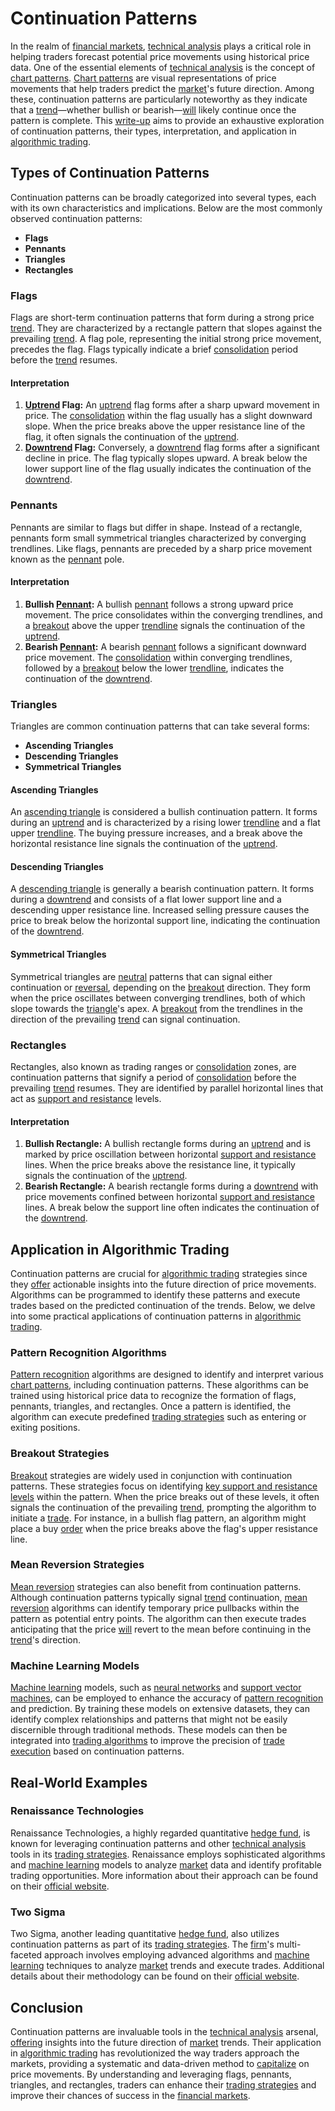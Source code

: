 # Continuation Patterns

In the realm of [financial markets](../f/financial_market.md), [technical analysis](../t/technical_analysis.md) plays a critical role in helping traders forecast potential price movements using historical price data. One of the essential elements of [technical analysis](../t/technical_analysis.md) is the concept of [chart patterns](../c/chart_patterns.md). [Chart patterns](../c/chart_patterns.md) are visual representations of price movements that help traders predict the [market](../m/market.md)'s future direction. Among these, continuation patterns are particularly noteworthy as they indicate that a [trend](../t/trend.md)—whether bullish or bearish—[will](../w/will.md) likely continue once the pattern is complete. This [write-up](../w/write-up.md) aims to provide an exhaustive exploration of continuation patterns, their types, interpretation, and application in [algorithmic trading](../a/algorithmic_trading.md).

## Types of Continuation Patterns

Continuation patterns can be broadly categorized into several types, each with its own characteristics and implications. Below are the most commonly observed continuation patterns:

- **Flags**
- **Pennants**
- **Triangles**
- **Rectangles**

### Flags

Flags are short-term continuation patterns that form during a strong price [trend](../t/trend.md). They are characterized by a rectangle pattern that slopes against the prevailing [trend](../t/trend.md). A flag pole, representing the initial strong price movement, precedes the flag. Flags typically indicate a brief [consolidation](../c/consolidation.md) period before the [trend](../t/trend.md) resumes.

#### Interpretation
1. **[Uptrend](../u/uptrend.md) Flag:** An [uptrend](../u/uptrend.md) flag forms after a sharp upward movement in price. The [consolidation](../c/consolidation.md) within the flag usually has a slight downward slope. When the price breaks above the upper resistance line of the flag, it often signals the continuation of the [uptrend](../u/uptrend.md).
2. **[Downtrend](../d/downtrend.md) Flag:** Conversely, a [downtrend](../d/downtrend.md) flag forms after a significant decline in price. The flag typically slopes upward. A break below the lower support line of the flag usually indicates the continuation of the [downtrend](../d/downtrend.md).

### Pennants

Pennants are similar to flags but differ in shape. Instead of a rectangle, pennants form small symmetrical triangles characterized by converging trendlines. Like flags, pennants are preceded by a sharp price movement known as the [pennant](../p/pennant.md) pole.

#### Interpretation
1. **Bullish [Pennant](../p/pennant.md):** A bullish [pennant](../p/pennant.md) follows a strong upward price movement. The price consolidates within the converging trendlines, and a [breakout](../b/breakout.md) above the upper [trendline](../t/trendline.md) signals the continuation of the [uptrend](../u/uptrend.md).
2. **Bearish [Pennant](../p/pennant.md):** A bearish [pennant](../p/pennant.md) follows a significant downward price movement. The [consolidation](../c/consolidation.md) within converging trendlines, followed by a [breakout](../b/breakout.md) below the lower [trendline](../t/trendline.md), indicates the continuation of the [downtrend](../d/downtrend.md).

### Triangles

Triangles are common continuation patterns that can take several forms:
  
- **Ascending Triangles**
- **Descending Triangles**
- **Symmetrical Triangles**

#### Ascending Triangles
An [ascending triangle](../a/ascending_triangle.md) is considered a bullish continuation pattern. It forms during an [uptrend](../u/uptrend.md) and is characterized by a rising lower [trendline](../t/trendline.md) and a flat upper [trendline](../t/trendline.md). The buying pressure increases, and a break above the horizontal resistance line signals the continuation of the [uptrend](../u/uptrend.md).

#### Descending Triangles
A [descending triangle](../d/descending_triangle.md) is generally a bearish continuation pattern. It forms during a [downtrend](../d/downtrend.md) and consists of a flat lower support line and a descending upper resistance line. Increased selling pressure causes the price to break below the horizontal support line, indicating the continuation of the [downtrend](../d/downtrend.md).

#### Symmetrical Triangles
Symmetrical triangles are [neutral](../n/neutral.md) patterns that can signal either continuation or [reversal](../r/reversal.md), depending on the [breakout](../b/breakout.md) direction. They form when the price oscillates between converging trendlines, both of which slope towards the [triangle](../t/triangle.md)'s apex. A [breakout](../b/breakout.md) from the trendlines in the direction of the prevailing [trend](../t/trend.md) can signal continuation.

### Rectangles

Rectangles, also known as trading ranges or [consolidation](../c/consolidation.md) zones, are continuation patterns that signify a period of [consolidation](../c/consolidation.md) before the prevailing [trend](../t/trend.md) resumes. They are identified by parallel horizontal lines that act as [support and resistance](../s/support_and_resistance.md) levels.

#### Interpretation
1. **Bullish Rectangle:** A bullish rectangle forms during an [uptrend](../u/uptrend.md) and is marked by price oscillation between horizontal [support and resistance](../s/support_and_resistance.md) lines. When the price breaks above the resistance line, it typically signals the continuation of the [uptrend](../u/uptrend.md).
2. **Bearish Rectangle:** A bearish rectangle forms during a [downtrend](../d/downtrend.md) with price movements confined between horizontal [support and resistance](../s/support_and_resistance.md) lines. A break below the support line often indicates the continuation of the [downtrend](../d/downtrend.md).

## Application in Algorithmic Trading

Continuation patterns are crucial for [algorithmic trading](../a/algorithmic_trading.md) strategies since they [offer](../o/offer.md) actionable insights into the future direction of price movements. Algorithms can be programmed to identify these patterns and execute trades based on the predicted continuation of the trends. Below, we delve into some practical applications of continuation patterns in [algorithmic trading](../a/algorithmic_trading.md).

### Pattern Recognition Algorithms

[Pattern recognition](../p/pattern_recognition.md) algorithms are designed to identify and interpret various [chart patterns](../c/chart_patterns.md), including continuation patterns. These algorithms can be trained using historical price data to recognize the formation of flags, pennants, triangles, and rectangles. Once a pattern is identified, the algorithm can execute predefined [trading strategies](../t/trading_strategies.md) such as entering or exiting positions.

### Breakout Strategies

[Breakout](../b/breakout.md) strategies are widely used in conjunction with continuation patterns. These strategies focus on identifying [key support and resistance levels](../k/key_support_and_resistance_levels.md) within the pattern. When the price breaks out of these levels, it often signals the continuation of the prevailing [trend](../t/trend.md), prompting the algorithm to initiate a [trade](../t/trade.md). For instance, in a bullish flag pattern, an algorithm might place a buy [order](../o/order.md) when the price breaks above the flag's upper resistance line.

### Mean Reversion Strategies

[Mean reversion](../m/mean_reversion.md) strategies can also benefit from continuation patterns. Although continuation patterns typically signal [trend](../t/trend.md) continuation, [mean reversion](../m/mean_reversion.md) algorithms can identify temporary price pullbacks within the pattern as potential entry points. The algorithm can then execute trades anticipating that the price [will](../w/will.md) revert to the mean before continuing in the [trend](../t/trend.md)'s direction.

### Machine Learning Models

[Machine learning](../m/machine_learning.md) models, such as [neural networks](../n/neural_networks_in_trading.md) and [support vector machines](../s/support_vector_machines_in_trading.md), can be employed to enhance the accuracy of [pattern recognition](../p/pattern_recognition.md) and prediction. By training these models on extensive datasets, they can identify complex relationships and patterns that might not be easily discernible through traditional methods. These models can then be integrated into [trading algorithms](../t/trading_algorithms.md) to improve the precision of [trade](../t/trade.md) [execution](../e/execution.md) based on continuation patterns.

## Real-World Examples

### Renaissance Technologies

Renaissance Technologies, a highly regarded quantitative [hedge fund](../h/hedge_fund.md), is known for leveraging continuation patterns and other [technical analysis](../t/technical_analysis.md) tools in its [trading strategies](../t/trading_strategies.md). Renaissance employs sophisticated algorithms and [machine learning](../m/machine_learning.md) models to analyze [market](../m/market.md) data and identify profitable trading opportunities. More information about their approach can be found on their [official website](https://www.rentec.com/).

### Two Sigma

Two Sigma, another leading quantitative [hedge fund](../h/hedge_fund.md), also utilizes continuation patterns as part of its [trading strategies](../t/trading_strategies.md). The [firm](../f/firm.md)'s multi-faceted approach involves employing advanced algorithms and [machine learning](../m/machine_learning.md) techniques to analyze [market](../m/market.md) trends and execute trades. Additional details about their methodology can be found on their [official website](https://www.twosigma.com/).

## Conclusion

Continuation patterns are invaluable tools in the [technical analysis](../t/technical_analysis.md) arsenal, [offering](../o/offering.md) insights into the future direction of [market](../m/market.md) trends. Their application in [algorithmic trading](../a/algorithmic_trading.md) has revolutionized the way traders approach the markets, providing a systematic and data-driven method to [capitalize](../c/capitalize.md) on price movements. By understanding and leveraging flags, pennants, triangles, and rectangles, traders can enhance their [trading strategies](../t/trading_strategies.md) and improve their chances of success in the [financial markets](../f/financial_market.md).